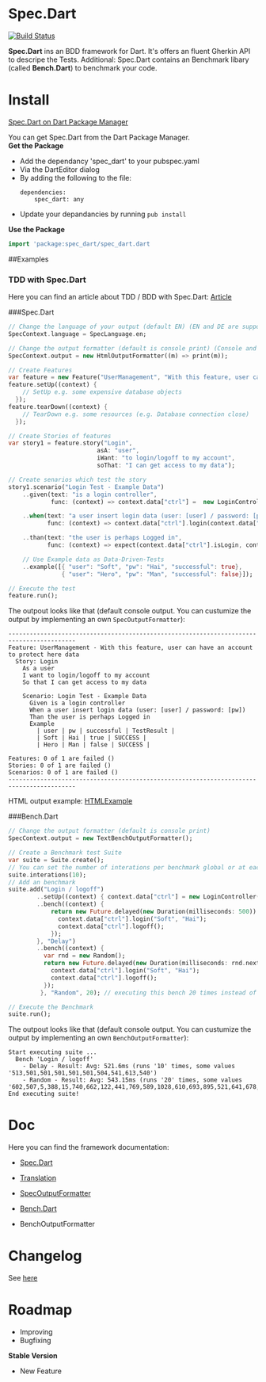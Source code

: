 Spec.Dart
=========

[![Build Status](https://drone.io/github.com/SoftHai/Spec.Dart/status.png)](https://drone.io/github.com/SoftHai/Spec.Dart/latest)

**Spec.Dart** ins an BDD framework for Dart. It's offers an fluent Gherkin API to descripe the Tests.
Additional: Spec.Dart contains an Benchmark libary (called **Bench.Dart**) to benchmark your code.

Install
=========
[Spec.Dart on Dart Package Manager](http://pub.dartlang.org/packages/spec_dart)

You can get Spec.Dart from the Dart Package Manager.<br/>
**Get the Package**
* Add the dependancy 'spec_dart' to your pubspec.yaml
 * Via the DartEditor dialog
 * By adding the following to the file:
   ```
   dependencies:
       spec_dart: any
   ```
* Update your depandancies by running `pub install`

**Use the Package**
```dart
import 'package:spec_dart/spec_dart.dart
```


##Examples

### TDD with Spec.Dart

Here you can find an article about TDD / BDD with Spec.Dart: [Article](/doc/Article_TDDExample.md)


###Spec.Dart

```dart
// Change the language of your output (default EN) (EN and DE are supported)
SpecContext.language = SpecLanguage.en;

// Change the output formatter (default is console print) (Console and HTML are supported)
SpecContext.output = new HtmlOutputFormatter((m) => print(m));

// Create Features
var feature = new Feature("UserManagement", "With this feature, user can have an account to protect here data");
feature.setUp((context) {
    // SetUp e.g. some expensive database objects
  });
feature.tearDown((context) {
    // TearDown e.g. some resources (e.g. Database connection close)
  });

// Create Stories of features
var story1 = feature.story("Login",
                         asA: "user",
                         iWant: "to login/logoff to my account",
                         soThat: "I can get access to my data");

// Create senarios which test the story
story1.scenario("Login Test - Example Data")
    ..given(text: "is a login controller",
            func: (context) => context.data["ctrl"] =  new LoginController())

    ..when(text: "a user insert login data (user: [user] / password: [pw])",
           func: (context) => context.data["ctrl"].login(context.data["user"], context.data["pw"]))

    ..than(text: "the user is perhaps Logged in",
           func: (context) => expect(context.data["ctrl"].isLogin, context.data["successful"]))

    // Use Example data as Data-Driven-Tests
    ..example([{ "user": "Soft", "pw": "Hai", "successful": true},
               { "user": "Hero", "pw": "Man", "successful": false}]);

// Execute the test
feature.run();
```

The outpout looks like that (default console output. You can custumize the output by implementing an own `SpecOutputFormatter`):
```
-----------------------------------------------------------------------------------------
Feature: UserManagement - With this feature, user can have an account to protect here data
  Story: Login
    As a user
    I want to login/logoff to my account
    So that I can get access to my data

    Scenario: Login Test - Example Data
      Given is a login controller
      When a user insert login data (user: [user] / password: [pw])
      Than the user is perhaps Logged in
      Example
        | user | pw | successful | TestResult |
        | Soft | Hai | true | SUCCESS |
        | Hero | Man | false | SUCCESS |

Features: 0 of 1 are failed ()
Stories: 0 of 1 are failed ()
Scenarios: 0 of 1 are failed ()
-----------------------------------------------------------------------------------------
```
HTML output example:
[HTMLExample](/doc/img/ExampleHtmlOutput.png)

###Bench.Dart

```dart
// Change the output formatter (default is console print)
SpecContext.output = new TextBenchOutputFormatter();

// Create a Benchmark test Suite
var suite = Suite.create();
// You can set the number of interations per benchmark global or at each benchmark
suite.interations(10);
// Add an benchmark
suite.add("Login / logoff")
		..setUp((context) { context.data["ctrl"] = new LoginController(); }) // Setup the benchmark
		..bench((context) {
            return new Future.delayed(new Duration(milliseconds: 500)).then((_) { // Simulate a constant 500ms run
              context.data["ctrl"].login("Soft", "Hai");
              context.data["ctrl"].logoff();
            });
        }, "Delay")
		..bench((context) {
          var rnd = new Random();
          return new Future.delayed(new Duration(milliseconds: rnd.nextInt(1000))).then((_) { // Simulate a run which need between 0 and 1000ms
            context.data["ctrl"].login("Soft", "Hai");
            context.data["ctrl"].logoff();
          });
         }, "Random", 20); // executing this bench 20 times instead of global 10

// Execute the Benchmark
suite.run();
```
The outpout looks like that (default console output. You can custumize the output by implementing an own `BenchOutputFormatter`):
```
Start executing suite ...
  Bench 'Login / logoff'
    - Delay - Result: Avg: 521.6ms (runs '10' times, some values '513,501,501,501,501,501,504,541,613,540')
    - Random - Result: Avg: 543.15ms (runs '20' times, some values '602,507,5,388,15,740,662,122,441,769,589,1028,610,693,895,521,641,678,583,374')
End executing suite!
```


Doc
=========

Here you can find the framework documentation:
* [Spec.Dart](/doc/SpecDart.md)
 * [Translation](/doc/Translation.md)
 * [SpecOutputFormatter](/doc/OutputFormatter.md)

* [Bench.Dart](/doc/BenchDart.md)
 * BenchOutputFormatter

Changelog
=========

See [here](/CHANGELOG.md)

Roadmap
=========

* Improving
* Bugfixing

**Stable Version**

* New Feature
